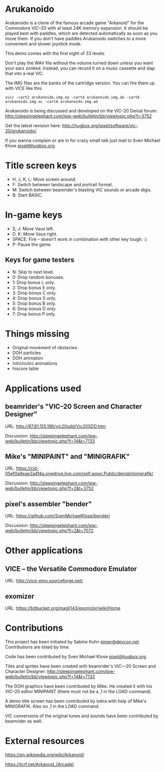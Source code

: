 # Arukanoido

Arukanoido is a clone of the famous arcade game "Arkanoid" for the
Commodore VIC–20 with at least 24K memory expansion.  It should be
played best with paddles, which are detected automatically as soon
as you move them.  If you don't have paddles Arukanoido switches
to a more convenient and slower joystick mode.

This demo comes with the first eight of 33 levels.

Don't play the WAV file without the volume turned down unless you
want your ears zonked.  Instead, you can record it on a music
cassette and slap that into a real VIC.

The IMG files are the banks of the cartridge version.  You can
fire them up with VICE like this:

```
xvic -cart2 arukanoido.img.aa -cart4 arukanoido.img.ab -cart6 arukanoido.img.ac -cartA arukanoido.img.ad
```

Arukanoido is being discussed and developed on the VIC–20 Denial forum:
http://sleepingelephant.com/ipw-web/bulletin/bb/viewtopic.php?t=3752

Get the latest revision here:
http://hugbox.org/pixel/software/vic-20/arukanoido/

If you wanna complain or are in for crazy small talk just mail to
Sven Michael Klose <pixel@hugbox.org>.


# Title screen keys

* H, J, K, L: Move screen around.
* F: Switch between landscape and portrait format.
* M: Switch between beamrider's blasting VIC sounds or arcade digis.
* B: Start BASIC.


# In-game keys

* S, J: Move Vaus left.
* D. K: Move Vaus right.
* SPACE: Fire – doesn't work in combination with other key tough. :(
* P: Pause the game.

## Keys for game testers

* N: Skip to next level.
* 0: Drop random bonuses.
* 1: Drop bonus L only.
* 2: Drop bonus E only.
* 3: Drop bonus C only.
* 4: Drop bonus S only.
* 5: Drop bonus B only.
* 6: Drop bonus D only.
* 7: Drop bonus P only.


# Things missing

* Original movement of obstacles.
* DOH particles
* DOH animation
* intro/outro animations
* hiscore table


# Applications used

## beamrider's "VIC–20 Screen and Character Designer"

URL: http://87.81.155.196/vic20sdd/Vic20SDD.htm

Discussion: http://sleepingelephant.com/ipw-web/bulletin/bb/viewtopic.php?f=14&t=7133

## Mike's "MINIPAINT" and "MINIGRAFIK"

URL: https://cid-05ef0a8eae2a4f4a.onedrive.live.com/self.aspx/.Public/denial/minigrafik/

Discussion: http://sleepingelephant.com/ipw-web/bulletin/bb/viewtopic.php?f=2&t=3752

## pixel's assembler "bender"

URL: https://github.com/SvenMichaelKlose/bender/

Discussion: http://sleepingelephant.com/ipw-web/bulletin/bb/viewtopic.php?f=2&t=7072


# Other applications

## VICE – the Versatile Commodore Emulator

URL: http://vice-emu.sourceforge.net/

## exomizer

URL: https://bitbucket.org/magli143/exomizer/wiki/Home


# Contributions

This project has been initiated by Sabine Kuhn <eimer@devcon.net>.
Contributions are listed by time.

Code has been contributed by Sven Michael Klose <pixel@hugbox.org>.

Tiles and sprites have been created with beamrider's VIC—20 Screen
and Character Designer:
http://sleepingelephant.com/ipw-web/bulletin/bb/viewtopic.php?f=14&t=7133

The DOH graphics have been contributed by Mike.  He created it
with his VIC–20 editor MINIPAINT (there must not be a ,1 in the LOAD command).

A demo title screen has been contributed by tokra with help of
Mike's MINIGRAFIK. Also no ,1 in the LOAD command.

VIC conversions of the original tunes and sounds have been contributed
by beamrider as well.


# External resources

https://en.wikipedia.org/wiki/Arkanoid/

https://tcrf.net/Arkanoid_(Arcade)
